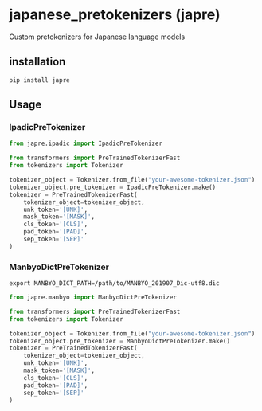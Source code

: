 # japanese_pretokenizers (japre)

Custom pretokenizers for Japanese language models

## installation

```
pip install japre
```

## Usage

### IpadicPreTokenizer

```python
from japre.ipadic import IpadicPreTokenizer

from transformers import PreTrainedTokenizerFast
from tokenizers import Tokenizer

tokenizer_object = Tokenizer.from_file("your-awesome-tokenizer.json")
tokenizer_object.pre_tokenizer = IpadicPreTokenizer.make()
tokenizer = PreTrainedTokenizerFast(
    tokenizer_object=tokenizer_object,
    unk_token='[UNK]',
    mask_token='[MASK]',
    cls_token='[CLS]',
    pad_token='[PAD]',
    sep_token='[SEP]'
)
```

### ManbyoDictPreTokenizer

```
export MANBYO_DICT_PATH=/path/to/MANBYO_201907_Dic-utf8.dic
```

```python
from japre.manbyo import ManbyoDictPreTokenizer

from transformers import PreTrainedTokenizerFast
from tokenizers import Tokenizer

tokenizer_object = Tokenizer.from_file("your-awesome-tokenizer.json")
tokenizer_object.pre_tokenizer = ManbyoDictPreTokenizer.make()
tokenizer = PreTrainedTokenizerFast(
    tokenizer_object=tokenizer_object,
    unk_token='[UNK]',
    mask_token='[MASK]',
    cls_token='[CLS]',
    pad_token='[PAD]',
    sep_token='[SEP]'
)
```